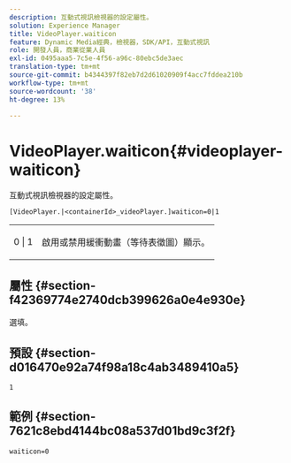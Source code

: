 ```yaml
---
description: 互動式視訊檢視器的設定屬性。
solution: Experience Manager
title: VideoPlayer.waiticon
feature: Dynamic Media經典，檢視器，SDK/API，互動式視訊
role: 開發人員，商業從業人員
exl-id: 0495aaa5-7c5e-4f56-a96c-80ebc5de3aec
translation-type: tm+mt
source-git-commit: b4344397f82eb7d2d61020909f4acc7fddea210b
workflow-type: tm+mt
source-wordcount: '38'
ht-degree: 13%

---
```


# VideoPlayer.waiticon{#videoplayer-waiticon}

互動式視訊檢視器的設定屬性。

`[VideoPlayer.|<containerId>_videoPlayer.]waiticon=0|1`

<table id="table_C616483932C2482CA9794DDD7313FD7C"> 
 <tbody> 
  <tr> 
   <td colname="col1"> <p> <span class="codeph"> 0 | 1</span> </p> </td> 
   <td colname="col2"> <p> 啟用或禁用緩衝動畫（等待表徵圖）顯示。 </p> </td> 
  </tr> 
 </tbody> 
</table>

## 屬性 {#section-f42369774e2740dcb399626a0e4e930e}

選填。

## 預設 {#section-d016470e92a74f98a18c4ab3489410a5}

`1`

## 範例 {#section-7621c8ebd4144bc08a537d01bd9c3f2f}

```
waiticon=0
```
